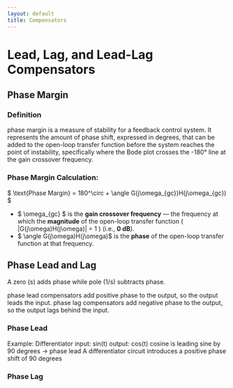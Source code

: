 ```yaml
---
layout: default
title: Compensators
---
```


# Lead, Lag, and Lead-Lag Compensators
## Phase Margin
### Definition
phase margin is a measure of stability for a feedback control system. It represents the amount of phase shift, expressed in degrees, that can be added to the open-loop transfer function before the system reaches the point of instability, specifically where the Bode plot crosses the -180° line at the gain crossover frequency.
### Phase Margin Calculation:
$
\text{Phase Margin} = 180^\circ + \angle G(j\omega_{gc})H(j\omega_{gc})
$

- $ \omega_{gc} $ is the **gain crossover frequency** — the frequency at which the **magnitude** of the open-loop transfer function \( |G(j\omega)H(j\omega)| = 1 \) (i.e., **0 dB**).
- $ \angle G(j\omega)H(j\omega)$ is the **phase** of the open-loop transfer function at that frequency.
## Phase Lead and Lag
A zero (s) adds phase while pole (1/s) subtracts phase.

phase lead compensators add positive phase to the output, so the output leads the input.
phase lag compensators add negative phase to the output, so the output lags behind the input.

### Phase Lead
Example: Differentiator
input: sin(t) output: cos(t)
cosine is leading sine by 90 degrees -> phase lead
A differentiator circuit introduces a positive phase shift of 90 degrees

### Phase Lag
